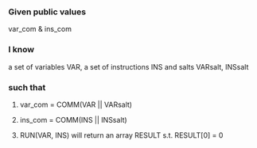### Given public values
var_com & ins_com

### I know 
a set of variables VAR, a set of instructions INS and salts VARsalt, INSsalt

### such that

1. var_com = COMM(VAR || VARsalt)

2. ins_com = COMM(INS || INSsalt)

3. RUN(VAR, INS) will return an array RESULT s.t. RESULT[0] = 0